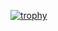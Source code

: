[![trophy](https://github-profile-trophy.vercel.app/?username=luvranse)](https://github.com/ryo-ma/github-profile-trophy)
